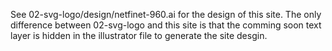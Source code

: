 See 02-svg-logo/design/netfinet-960.ai for the design of this site.
The only difference between 02-svg-logo and this site is that the
comming soon text layer is hidden in the illustrator file to generate
the site desgin.
